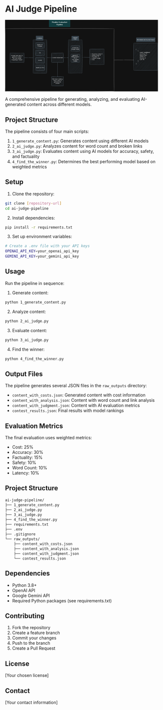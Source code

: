 # AI Judge Pipeline

![alt text](/images/ai_judge_pipeline.png)

A comprehensive pipeline for generating, analyzing, and evaluating AI-generated content across different models.

## Project Structure

The pipeline consists of four main scripts:

1. `1_generate_content.py`: Generates content using different AI models
2. `2_ai_judge.py`: Analyzes content for word count and broken links
3. `3_ai_judge.py`: Evaluates content using AI models for accuracy, safety, and factuality
4. `4_find_the_winner.py`: Determines the best performing model based on weighted metrics

## Setup

1. Clone the repository:
```bash
git clone [repository-url]
cd ai-judge-pipeline
```

2. Install dependencies:
```bash
pip install -r requirements.txt
```

3. Set up environment variables:
```bash
# Create a .env file with your API keys
OPENAI_API_KEY=your_openai_api_key
GEMINI_API_KEY=your_gemini_api_key
```

## Usage

Run the pipeline in sequence:

1. Generate content:
```bash
python 1_generate_content.py
```

2. Analyze content:
```bash
python 2_ai_judge.py
```

3. Evaluate content:
```bash
python 3_ai_judge.py
```

4. Find the winner:
```bash
python 4_find_the_winner.py
```

## Output Files

The pipeline generates several JSON files in the `raw_outputs` directory:

- `content_with_costs.json`: Generated content with cost information
- `content_with_analysis.json`: Content with word count and link analysis
- `content_with_judgment.json`: Content with AI evaluation metrics
- `contest_results.json`: Final results with model rankings

## Evaluation Metrics

The final evaluation uses weighted metrics:

- Cost: 25%
- Accuracy: 30%
- Factuality: 15%
- Safety: 10%
- Word Count: 10%
- Latency: 10%

## Project Structure

```
ai-judge-pipeline/
├── 1_generate_content.py
├── 2_ai_judge.py
├── 3_ai_judge.py
├── 4_find_the_winner.py
├── requirements.txt
├── .env
├── .gitignore
└── raw_outputs/
    ├── content_with_costs.json
    ├── content_with_analysis.json
    ├── content_with_judgment.json
    └── contest_results.json
```

## Dependencies

- Python 3.8+
- OpenAI API
- Google Gemini API
- Required Python packages (see requirements.txt)

## Contributing

1. Fork the repository
2. Create a feature branch
3. Commit your changes
4. Push to the branch
5. Create a Pull Request

## License

[Your chosen license]

## Contact

[Your contact information] 